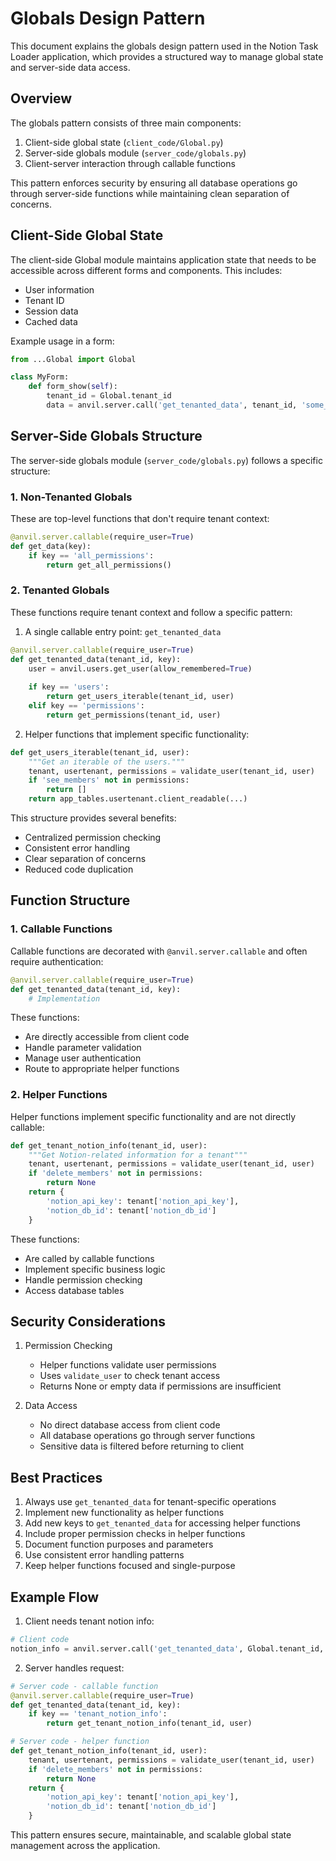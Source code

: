 # Globals Design Pattern

This document explains the globals design pattern used in the Notion Task Loader application, which provides a structured way to manage global state and server-side data access.

## Overview

The globals pattern consists of three main components:

1. Client-side global state (`client_code/Global.py`)
2. Server-side globals module (`server_code/globals.py`)
3. Client-server interaction through callable functions

This pattern enforces security by ensuring all database operations go through server-side functions while maintaining clean separation of concerns.

## Client-Side Global State

The client-side Global module maintains application state that needs to be accessible across different forms and components. This includes:

- User information
- Tenant ID
- Session data
- Cached data

Example usage in a form:
```python
from ...Global import Global

class MyForm:
    def form_show(self):
        tenant_id = Global.tenant_id
        data = anvil.server.call('get_tenanted_data', tenant_id, 'some_key')
```

## Server-Side Globals Structure

The server-side globals module (`server_code/globals.py`) follows a specific structure:

### 1. Non-Tenanted Globals

These are top-level functions that don't require tenant context:

```python
@anvil.server.callable(require_user=True)
def get_data(key):
    if key == 'all_permissions':
        return get_all_permissions()
```

### 2. Tenanted Globals

These functions require tenant context and follow a specific pattern:

1. A single callable entry point: `get_tenanted_data`
```python
@anvil.server.callable(require_user=True)
def get_tenanted_data(tenant_id, key):
    user = anvil.users.get_user(allow_remembered=True)
    
    if key == 'users':
        return get_users_iterable(tenant_id, user)
    elif key == 'permissions':
        return get_permissions(tenant_id, user)
```

2. Helper functions that implement specific functionality:
```python
def get_users_iterable(tenant_id, user):
    """Get an iterable of the users."""
    tenant, usertenant, permissions = validate_user(tenant_id, user)
    if 'see_members' not in permissions:
        return []
    return app_tables.usertenant.client_readable(...)
```

This structure provides several benefits:
- Centralized permission checking
- Consistent error handling
- Clear separation of concerns
- Reduced code duplication

## Function Structure

### 1. Callable Functions

Callable functions are decorated with `@anvil.server.callable` and often require authentication:
```python
@anvil.server.callable(require_user=True)
def get_tenanted_data(tenant_id, key):
    # Implementation
```

These functions:
- Are directly accessible from client code
- Handle parameter validation
- Manage user authentication
- Route to appropriate helper functions

### 2. Helper Functions

Helper functions implement specific functionality and are not directly callable:
```python
def get_tenant_notion_info(tenant_id, user):
    """Get Notion-related information for a tenant"""
    tenant, usertenant, permissions = validate_user(tenant_id, user)
    if 'delete_members' not in permissions:
        return None
    return {
        'notion_api_key': tenant['notion_api_key'],
        'notion_db_id': tenant['notion_db_id']
    }
```

These functions:
- Are called by callable functions
- Implement specific business logic
- Handle permission checking
- Access database tables

## Security Considerations

1. Permission Checking
   - Helper functions validate user permissions
   - Uses `validate_user` to check tenant access
   - Returns None or empty data if permissions are insufficient

2. Data Access
   - No direct database access from client code
   - All database operations go through server functions
   - Sensitive data is filtered before returning to client

## Best Practices

1. Always use `get_tenanted_data` for tenant-specific operations
2. Implement new functionality as helper functions
3. Add new keys to `get_tenanted_data` for accessing helper functions
4. Include proper permission checks in helper functions
5. Document function purposes and parameters
6. Use consistent error handling patterns
7. Keep helper functions focused and single-purpose

## Example Flow

1. Client needs tenant notion info:
```python
# Client code
notion_info = anvil.server.call('get_tenanted_data', Global.tenant_id, 'tenant_notion_info')
```

2. Server handles request:
```python
# Server code - callable function
@anvil.server.callable(require_user=True)
def get_tenanted_data(tenant_id, key):
    if key == 'tenant_notion_info':
        return get_tenant_notion_info(tenant_id, user)

# Server code - helper function
def get_tenant_notion_info(tenant_id, user):
    tenant, usertenant, permissions = validate_user(tenant_id, user)
    if 'delete_members' not in permissions:
        return None
    return {
        'notion_api_key': tenant['notion_api_key'],
        'notion_db_id': tenant['notion_db_id']
    }
```

This pattern ensures secure, maintainable, and scalable global state management across the application.
